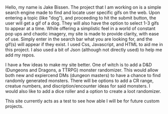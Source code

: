   Hello, my name is Jake Bissen. 
  The project that I am working on is a simple search engine made to find and locate user specific gifs on the web. 
Upon entering a topic (like "dog"), and proceeding to hit the submit button, the user will get a gif of a dog. 
They will also have the option to select 1-3 gifs to appear at a time. 
While offering a simplistic feel in a world of constant pop ups and chaotic imagery, my site is made to provide clarity, with ease of use. 
Simply enter in the search bar what you are looking for, and the gif(s) will appear if they exist. 
    I used Css, Javascript, and HTML to aid me in this project. 
I also used a bit of Json (although not directly used) to help me add my repos. 

  I have a few ideas to make my site better.
One of witch is to add a D&D (Dungeons and Dragons, a TTRPG) monster randomizer. 
This would allow both new and expiercend DMs (dungeon masters) to have a chance to find randomly generated monsters. 
There will be options to add a CR range, creatue numbers, and discription/encounter ideas for said monsters. 
I would also like to add a dice roller and a option to create a loot randomizer. 

This site currently acts as a test to see how able I will be for future custom projects.
